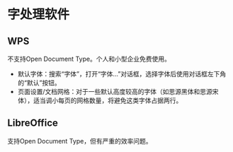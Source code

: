 # 字处理软件

## WPS

不支持Open Document Type。个人和小型企业免费使用。

- 默认字体：搜索“字体”，打开“字体…”对话框，选择字体后使用对话框左下角的“默认”按钮。
- 页面设置/文档网格：对于一些默认高度较高的字体（如思源黑体和思源宋体），适当调小每页的网格数量，将避免这类字体占据两行。

## LibreOffice

支持Open Document Type，但有严重的效率问题。
